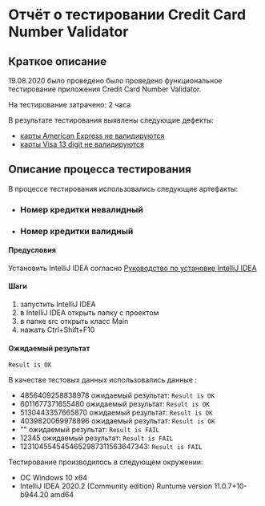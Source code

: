 # Отчёт о тестировании Credit Card Number Validator
## Краткое описание
19.08.2020 было проведено было проведено функциональное тестирование приложения Credit Card Number Validator.

На тестирование затрачено: 2 часа

В результате тестирования выявлены следующие дефекты:
- [карты American Express не валидируются]()
- [карты Visa 13 digit не валидируются]()
## Описание процесса тестирования
В процессе тестирования использовались следующие артефакты:

- ### Номер кредитки невалидный
- ### Номер кредитки валидный
#### Предусловия 
Установить IntelliJ IDEA согласно 
[Руководство по установке IntelliJ IDEA](https://github.com/netology-code/javaqa-homeworks/blob/master/intro/idea.md)

#### Шаги
1. запустить IntelliJ IDEA
1. в IntelliJ IDEA открыть папку с проектом
1. в папке src открыть класс Main
1. нажать Ctrl+Shift+F10
#### Ожидаемый результат 
```
Result is OK
```
В качестве тестовых данных использовались данные :

- 4856409258838978 ожидаемый результат: `Result is OK`
- 6011677371655480 ожидаемый результат: `Result is OK`
- 5130443357665870 ожидаемый результат: `Result is OK`
- 4039820069978896 ожидаемый результат: `Result is OK`
- ""    ожидаемый результат: `Result is FAIL`
- 12345 ожидаемый результат: `Result is FAIL`
- 1231045545454652987311563647343: `Result is FAIL` 

Тестирование производилось в следующем окружении:

- ОС Windows 10 x64
- IntelliJ IDEA 2020.2 (Community edition) Runtume version 11.0.7+10-b944.20 amd64
